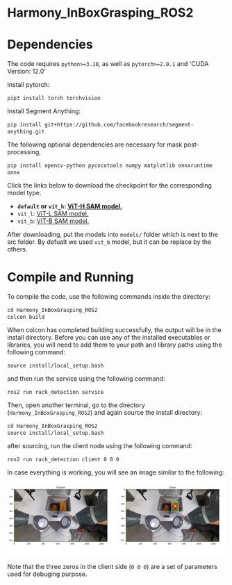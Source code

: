 # Harmony_InBoxGrasping_ROS2

# Dependencies
The code requires `python>=3.10`, as well as `pytorch>=2.0.1` and 'CUDA Version: 12.0'

Install pytorch:
```
pip3 install torch torchvision 
```

Install Segment Anything:
```
pip install git+https://github.com/facebookresearch/segment-anything.git
```

The following optional dependencies are necessary for mask post-processing, 

```
pip install opencv-python pycocotools numpy matplotlib onnxruntime onnx 
```



Click the links below to download the checkpoint for the corresponding model type.

- **`default` or `vit_h`: [ViT-H SAM model.](https://dl.fbaipublicfiles.com/segment_anything/sam_vit_h_4b8939.pth)**
- `vit_l`: [ViT-L SAM model.](https://dl.fbaipublicfiles.com/segment_anything/sam_vit_l_0b3195.pth)
- `vit_b`: [ViT-B SAM model.](https://dl.fbaipublicfiles.com/segment_anything/sam_vit_b_01ec64.pth)


After downloading, put the models into `models/` folder which is next to the src folder. By defualt we used `vit_b` model, but it can be replace by the others.


# Compile and Running
To compile the code, use the following commands inside the directory:
```
cd Harmony_InBoxGrasping_ROS2
colcon build
```
When colcon has completed building successfully, the output will be in the install directory. Before you can use any of the installed executables or libraries, you will need to add them to your path and library paths using the following command:
```
source install/local_setup.bash 
``` 

and then run the service using the following command:
```
ros2 run rack_detection service
```

Then, open another terminal, go to the directory (`Harmony_InBoxGrasping_ROS2`) and again source the install directory:
```
cd Harmony_InBoxGrasping_ROS2
source install/local_setup.bash 
```
after sourcing, run the client node using the following command:
```
ros2 run rack_detection client 0 0 0
```
In case everything is working, you will see an image similar to the following:
![alt](images/img_sample.png)


Note that the three zeros in the client side (`0 0 0`) are a set of parameters used for debuging purpose. 